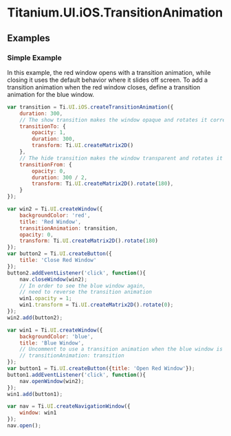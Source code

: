 # Titanium.UI.iOS.TransitionAnimation

<TypeHeader/>

## Examples

### Simple Example

In this example, the red window opens with a transition animation, while closing it uses the
default behavior where it slides off screen.  To add a transition animation when the red
window closes, define a transition animation for the blue window.

``` js
var transition = Ti.UI.iOS.createTransitionAnimation({
    duration: 300,
    // The show transition makes the window opaque and rotates it correctly
    transitionTo: {
        opacity: 1,
        duration: 300,
        transform: Ti.UI.createMatrix2D()
    },
    // The hide transition makes the window transparent and rotates it upside down
    transitionFrom: {
        opacity: 0,
        duration: 300 / 2,
        transform: Ti.UI.createMatrix2D().rotate(180),
    }
});

var win2 = Ti.UI.createWindow({
    backgroundColor: 'red',
    title: 'Red Window',
    transitionAnimation: transition,
    opacity: 0,
    transform: Ti.UI.createMatrix2D().rotate(180)
});
var button2 = Ti.UI.createButton({
    title: 'Close Red Window'
});
button2.addEventListener('click', function(){
    nav.closeWindow(win2);
    // In order to see the blue window again,
    // need to reverse the transition animation
    win1.opacity = 1;
    win1.transform = Ti.UI.createMatrix2D().rotate(0);
});
win2.add(button2);

var win1 = Ti.UI.createWindow({
    backgroundColor: 'blue',
    title: 'Blue Window',
    // Uncomment to use a transition animation when the blue window is closed
    // transitionAnimation: transition
});
var button1 = Ti.UI.createButton({title: 'Open Red Window'});
button1.addEventListener('click', function(){
    nav.openWindow(win2);
});
win1.add(button1);

var nav = Ti.UI.createNavigationWindow({
    window: win1
});
nav.open();
```

<ApiDocs/>
